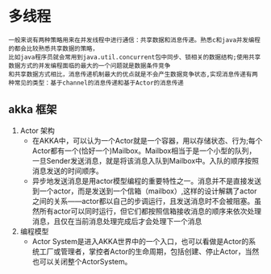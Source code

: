 # 多线程
    一般来说有两种策略用来在并发线程中进行通信：共享数据和消息传递。熟悉c和java并发编程的都会比较熟悉共享数据的策略，
    比如java程序员就会常用到java.util.concurrent包中同步、锁相关的数据结构;使用共享数据方式的并发编程面临的最大的一个问题就是数据条件竞争
    和共享数据方式相比，消息传递机制最大的优点就是不会产生数据竞争状态,实现消息传递有两种常见的类型：基于channel的消息传递和基于Actor的消息传递
## akka 框架
   1. Actor 架构
        - 在AKKA中，可以认为一个Actor就是一个容器，用以存储状态、行为;每个Actor都有一个(恰好一个)Mailbox。Mailbox相当于是一个小型的队列，一旦Sender发送消息，就是将该消息入队到Mailbox中。入队的顺序按照消息发送的时间顺序。
        - 异步地发送消息是用actor模型编程的重要特性之一。消息并不是直接发送到一个actor，而是发送到一个信箱（mailbox）,这样的设计解耦了actor之间的关系——actor都以自己的步调运行，且发送消息时不会被阻塞。虽然所有actor可以同时运行，但它们都按照信箱接收消息的顺序来依次处理消息，且仅在当前消息处理完成后才会处理下一个消息
   2. 编程模型
        - Actor System是进入AKKA世界中的一个入口，也可以看做是Actor的系统工厂或管理者，掌控者Actor的生命周期，包括创建、停止Actor，当然也可以关闭整个ActorSystem。